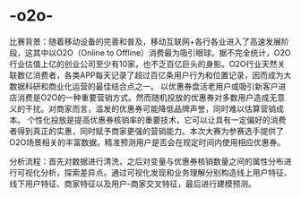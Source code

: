 # -o2o-
比赛背景：随着移动设备的完善和普及，移动互联网+各行各业进入了高速发展阶段，这其中以O2O（Online to Offline）消费最为吸引眼球。据不完全统计，O2O行业估值上亿的创业公司至少有10家，也不乏百亿巨头的身影。O2O行业天然关联数亿消费者，各类APP每天记录了超过百亿条用户行为和位置记录，因而成为大数据科研和商业化运营的最佳结合点之一。 以优惠券盘活老用户或吸引新客户进店消费是O2O的一种重要营销方式。然而随机投放的优惠券对多数用户造成无意义的干扰。对商家而言，滥发的优惠券可能降低品牌声誉，同时难以估算营销成本。 个性化投放是提高优惠券核销率的重要技术，它可以让具有一定偏好的消费者得到真正的实惠，同时赋予商家更强的营销能力。本次大赛为参赛选手提供了O2O场景相关的丰富数据，精准预测用户是否会在规定时间内使用相应优惠券。

分析流程：首先对数据进行清洗，之后对变量与优惠券核销数量之间的属性分布进行可视化分析，探索差异点。通过可视化发现和业务理解分别构造线上用户特征、线下用户特征、商家特征以及用户-商家交叉特征，最后进行建模预测。
